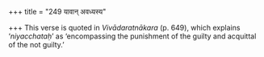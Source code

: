 +++
title = "249 यावान् अवध्यस्य"

+++
This verse is quoted in *Vivādaratnākara* (p. 649), which explains
‘*niyacchataḥ*’ as ‘encompassing the punishment of the guilty and
acquittal of the not guilty.’


